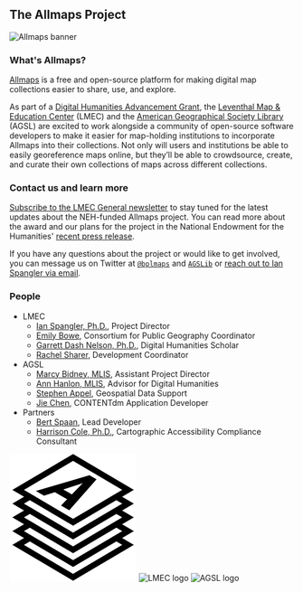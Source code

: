## The Allmaps Project

![Allmaps banner](https://allmaps.org/allmaps-open-graph.jpg)

### What's Allmaps?

[Allmaps](https://allmaps.org) is a free and open-source platform for making digital map collections easier to share, use, and explore.

As part of a [Digital Humanities Advancement Grant](https://www.neh.gov/grants/odh/digital-humanities-advancement-grants), the [Leventhal Map & Education Center](https://leventhalmap.org) (LMEC) and the [American Geographical Society Library](https://uwm.edu/libraries/agsl/) (AGSL) are excited to work alongside a community of open-source software developers to make it easier for map-holding institutions to incorporate Allmaps into their collections. Not only will users and institutions be able to easily georeference maps online, but they’ll be able to crowdsource, create, and curate their own collections of maps across different collections.

### Contact us and learn more

[Subscribe to the LMEC General newsletter](https://www.leventhalmap.org/subscribe/) to stay tuned for the latest updates about the NEH-funded Allmaps project. You can read more about the award and our plans for the project in the National Endowment for the Humanities' [recent press release](https://www.neh.gov/news/neh-announces-413-million-280-humanities-projects-nationwide).

If you have any questions about the project or would like to get involved, you can message us on Twitter at [`@bplmaps`](https://twitter.com/bplmaps) and [`AGSLib`](https://twitter.com/AGSLib) or [reach out to Ian Spangler via email](https://www.leventhalmap.org/about/people/ian-spangler/).

### People

* LMEC
    * [Ian Spangler, Ph.D.](https://www.leventhalmap.org/about/people/ian-spangler/), Project Director
    * [Emily Bowe](https://www.leventhalmap.org/about/people/emily-bowe/), Consortium for Public Geography Coordinator
    * [Garrett Dash Nelson, Ph.D.](https://www.leventhalmap.org/about/people/garrett-nelson), Digital Humanities Scholar
    * [Rachel Sharer](https://www.leventhalmap.org/about/people/rachel-sharer/), Development Coordinator
* AGSL
    * [Marcy Bidney, MLIS](https://uwm.edu/libraries/people/bidney-marcy/), Assistant Project Director
    * [Ann Hanlon, MLIS](https://uwm.edu/libraries/people/hanlon-ann/), Advisor for Digital Humanities
    * [Stephen Appel](https://uwm.edu/libraries/people/appel-stephen/), Geospatial Data Support
    * [Jie Chen](https://uwm.edu/libraries/people/chen-jie/), CONTENTdm Application Developer
* Partners
    * [Bert Spaan](https://bertspaan.nl/), Lead Developer
    * [Harrison Cole, Ph.D.](https://www.harrisoncarto.com/), Cartographic Accessibility Compliance Consultant

![Allmaps logo](assets/media/allmaps-logo.png)
![LMEC logo](https://atlascope.leventhalmap.org/lmec-logo.31e47705.)
![AGSL logo](https://collections.lib.uwm.edu/customizations/collection/leenh/uwmlibrarieslogo-whiteborder.jpg)